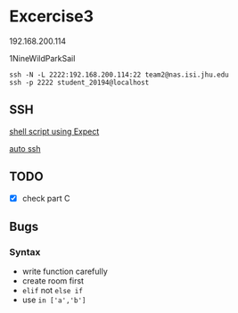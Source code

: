 # Excercise3

192.168.200.114

1NineWildParkSail

```
ssh -N -L 2222:192.168.200.114:22 team2@nas.isi.jhu.edu
ssh -p 2222 student_20194@localhost
```

## SSH

[shell script using Expect](https://blog.csdn.net/Jerome_s/article/details/77351507)

[auto ssh](https://code.visualstudio.com/docs/remote/troubleshooting)

## TODO

- [x] check part C

## Bugs

### Syntax

* write function carefully
* create room first
* `elif` not `else if`
* use `in ['a','b']`

